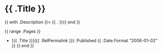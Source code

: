 # {{ .Title }}
{{ with .Description }}> {{ . }}{{ end }}

{{ range .Pages }}
- [{{ .Title }}]({{ .RelPermalink }}): Published {{ .Date.Format "2006-01-02" }}
{{ end }}